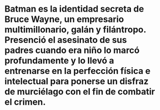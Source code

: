 # Batman es la identidad secreta de Bruce Wayne, un empresario multimillonario, galán y filántropo. Presenció el asesinato de sus padres cuando era niño lo marcó profundamente y lo llevó a entrenarse en la perfección física e intelectual para ponerse un disfraz de murciélago con el fin de combatir el crimen.
